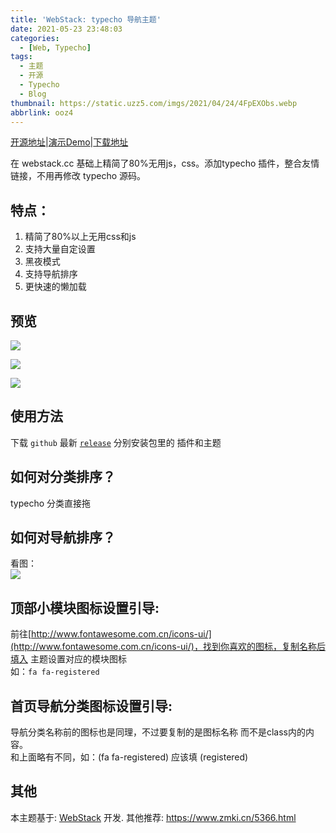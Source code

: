 ```yaml
---
title: 'WebStack: typecho 导航主题'
date: 2021-05-23 23:48:03
categories:
  - [Web, Typecho]
tags:
  - 主题
  - 开源
  - Typecho
  - Blog
thumbnail: https://static.uzz5.com/imgs/2021/04/24/4FpEXObs.webp
abbrlink: ooz4
---
```


[开源地址](https://github.com/gogobody/WebStack)|[演示Demo](https://scholar.ijkxs.com/)|[下载地址](https://github.com/gogobody/WebStack/releases)


在 webstack.cc 基础上精简了80%无用js，css。添加typecho 插件，整合友情链接，不用再修改 typecho 源码。

## 特点：
1. 精简了80%以上无用css和js
2. 支持大量自定设置
3. 黑夜模式
4. 支持导航排序
5. 更快速的懒加载


## 预览
![](https://static.uzz5.com/imgs/2021/04/24/QOYBUl20.webp)   

![](https://static.uzz5.com/imgs/2021/04/24/MMzyQIfG.webp)
  
![](https://static.uzz5.com/imgs/2021/04/24/xN9AsxJo.webp)  

## 使用方法

下载 `github` 最新 [`release`](https://github.com/gogobody/WebStack/releases)
分别安装包里的 插件和主题

## 如何对分类排序？

typecho 分类直接拖

## 如何对导航排序？

看图：  
![](https://static.uzz5.com/imgs/2021/04/24/Qbyqv4y0.webp)

## 顶部小模块图标设置引导:

前往[http://www.fontawesome.com.cn/icons-ui/](http://www.fontawesome.com.cn/icons-ui/)，找到你喜欢的图标，复制名称后填入 主题设置对应的模块图标  
如：`fa fa-registered`

## 首页导航分类图标设置引导:

导航分类名称前的图标也是同理，不过要复制的是图标名称 而不是class内的内容。  
和上面略有不同，如：(fa fa-registered) 应该填 (registered)

## 其他

本主题基于: [WebStack](https://github.com/WebStackPage/WebStackPage.github.io) 开发.
其他推荐: https://www.zmki.cn/5366.html